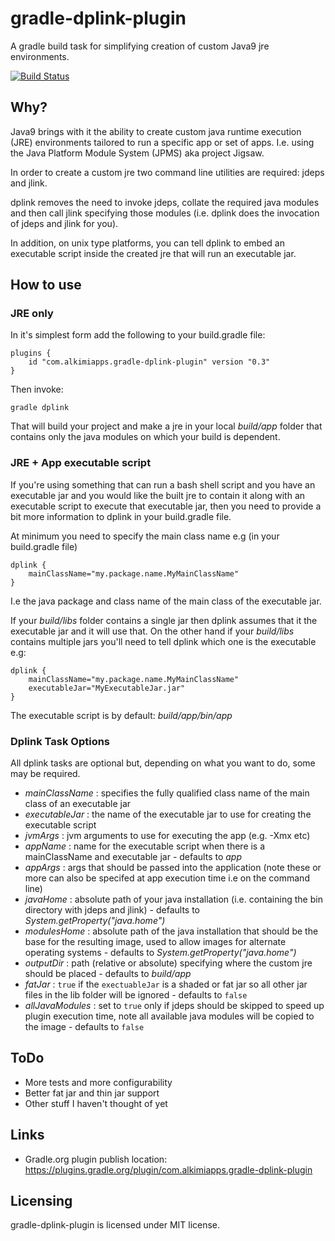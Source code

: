 # gradle-dplink-plugin

A gradle build task for simplifying creation of custom Java9 jre environments.

[![Build Status](https://travis-ci.org/alkimiapps/gradle-dplink-plugin.svg?branch=master)](https://travis-ci.org/alkimiapps/gradle-dplink-plugin)

## Why?

Java9 brings with it the ability to create custom java runtime execution (JRE) environments tailored to run a specific
app or set of apps. I.e. using the Java Platform Module System (JPMS) aka project Jigsaw.

In order to create a custom jre two command line utilities are required: jdeps and jlink. 

dplink removes the need to invoke jdeps, collate the required java modules and then call jlink specifying those modules
(i.e. dplink does the invocation of jdeps and jlink for you). 

In addition, on unix type platforms, you can tell dplink to embed an executable script inside the created jre that will 
run an executable jar.

## How to use

### JRE only

In it's simplest form add the following to your build.gradle file:

    plugins {
        id "com.alkimiapps.gradle-dplink-plugin" version "0.3"
    }

Then invoke:

    gradle dplink
    
That will build your project and make a jre in your local _build/app_ folder that contains only the java modules on 
which your build is dependent.

### JRE + App executable script

If you're using something that can run a bash shell script and you have an executable jar and you would like the built 
jre to contain it along with an executable script to execute that executable jar, then you need to provide a bit more 
information to dplink in your build.gradle file.

At minimum you need to specify the main class name e.g (in your build.gradle file)

    dplink {
        mainClassName="my.package.name.MyMainClassName"
    }
    
I.e the java package and class name of the main class of the executable jar.

If your _build/libs_ folder contains a single jar then dplink assumes that it the executable jar and it will use that.
On the other hand if your _build/libs_  contains multiple jars you'll need to tell dplink which one is the executable
e.g:

    dplink {
        mainClassName="my.package.name.MyMainClassName"
        executableJar="MyExecutableJar.jar"
    }
    
The executable script is by default: _build/app/bin/app_

### Dplink Task Options

All dplink tasks are optional but, depending on what you want to do, some may be required.

- _mainClassName_ : specifies the fully qualified class name of the main class of an executable jar
- _executableJar_ : the name of the executable jar to use for creating the executable script
- _jvmArgs_ : jvm arguments to use for executing the app (e.g. -Xmx etc)
- _appName_ : name for the executable script when there is a mainClassName and executable jar - defaults to _app_
- _appArgs_ : args that should be passed into the application (note these or more can also be specifed at app execution time i.e on the command line)
- _javaHome_ : absolute path of your java installation (i.e. containing the bin directory with jdeps and jlink) - defaults to _System.getProperty("java.home")_
- _modulesHome_ : absolute path of the java installation that should be the base for the resulting image, used to allow images for alternate operating systems - defaults to _System.getProperty("java.home")_     
- _outputDir_ : path (relative or absolute) specifying where the custom jre should be placed - defaults to _build/app_
- _fatJar_ :  `true` if the `exectuableJar` is a shaded or fat jar so all other jar files in the lib folder will be ignored - defaults to `false`
- _allJavaModules_ : set to `true` only if jdeps should be skipped to speed up plugin execution time, note all available java modules will be copied to the image - defaults to `false`

## ToDo

- More tests and more configurability 
- Better fat jar and thin jar support
- Other stuff I haven't thought of yet

## Links

- Gradle.org plugin publish location: https://plugins.gradle.org/plugin/com.alkimiapps.gradle-dplink-plugin

## Licensing

gradle-dplink-plugin is licensed under MIT license.